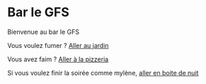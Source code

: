 # Bar le GFS
Bienvenue au bar le GFS

Vous voulez fumer ? [Aller au jardin](jardin.md)

Vous avez faim ? [Aller à la pizzeria](pizzeria.md)

Si vous voulez finir la soirée comme mylène, [aller en boite de nuit](boite.md)
